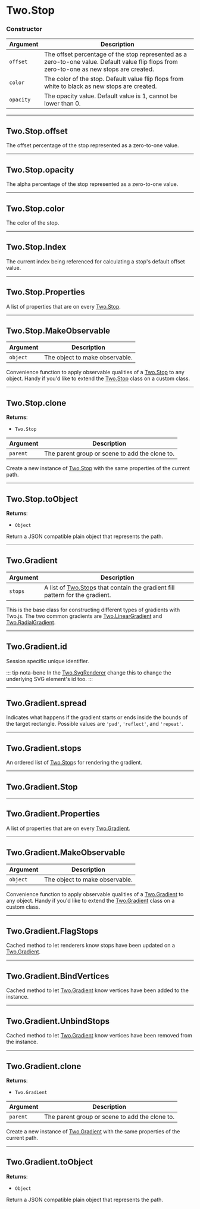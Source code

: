 # Two.Stop






### Constructor


| Argument | Description |
| ---- | ----------- |
| `offset` | The offset percentage of the stop represented as a zero-to-one value. Default value flip flops from zero-to-one as new stops are created. |
| `color` | The color of the stop. Default value flip flops from white to black as new stops are created. |
| `opacity` | The opacity value. Default value is 1, cannot be lower than 0. |



---

<div class="instance">

## Two.Stop.offset






The offset percentage of the stop represented as a zero-to-one value.









</div>



---

<div class="instance">

## Two.Stop.opacity






The alpha percentage of the stop represented as a zero-to-one value.









</div>



---

<div class="instance">

## Two.Stop.color






The color of the stop.









</div>



---

<div class="static">

## Two.Stop.Index






The current index being referenced for calculating a stop's default offset value.









</div>



---

<div class="static">

## Two.Stop.Properties






A list of properties that are on every [Two.Stop](/documentation/stop).









</div>



---

<div class="static">

## Two.Stop.MakeObservable








| Argument | Description |
| ---- | ----------- |
| `object` | The object to make observable. |


Convenience function to apply observable qualities of a [Two.Stop](/documentation/stop) to any object. Handy if you'd like to extend the [Two.Stop](/documentation/stop) class on a custom class.



</div>



---

<div class="instance">

## Two.Stop.clone


__Returns__:



+ `Two.Stop`











| Argument | Description |
| ---- | ----------- |
| `parent` | The parent group or scene to add the clone to. |


Create a new instance of [Two.Stop](/documentation/stop) with the same properties of the current path.



</div>



---

<div class="instance">

## Two.Stop.toObject


__Returns__:



+ `Object`













Return a JSON compatible plain object that represents the path.



</div>



---

<div class="static">

## Two.Gradient








| Argument | Description |
| ---- | ----------- |
| `stops` | A list of [Two.Stop](/documentation/stop)s that contain the gradient fill pattern for the gradient. |


This is the base class for constructing different types of gradients with Two.js. The two common gradients are [Two.LinearGradient](/documentation/lineargradient) and [Two.RadialGradient](/documentation/radialgradient).



</div>



---

<div class="instance">

## Two.Gradient.id






Session specific unique identifier.








::: tip nota-bene
In the [Two.SvgRenderer](/documentation/svgrenderer) change this to change the underlying SVG element's id too.
:::


</div>



---

<div class="instance">

## Two.Gradient.spread






Indicates what happens if the gradient starts or ends inside the bounds of the target rectangle. Possible values are `'pad'`, `'reflect'`, and `'repeat'`.









</div>



---

<div class="instance">

## Two.Gradient.stops






An ordered list of [Two.Stop](/documentation/stop)s for rendering the gradient.









</div>



---

<div class="instance">

## Two.Gradient.Stop














</div>



---

<div class="static">

## Two.Gradient.Properties






A list of properties that are on every [Two.Gradient](/documentation/gradient).









</div>



---

<div class="static">

## Two.Gradient.MakeObservable








| Argument | Description |
| ---- | ----------- |
| `object` | The object to make observable. |


Convenience function to apply observable qualities of a [Two.Gradient](/documentation/gradient) to any object. Handy if you'd like to extend the [Two.Gradient](/documentation/gradient) class on a custom class.



</div>



---

<div class="static">

## Two.Gradient.FlagStops










Cached method to let renderers know stops have been updated on a [Two.Gradient](/documentation/gradient).



</div>



---

<div class="static">

## Two.Gradient.BindVertices










Cached method to let [Two.Gradient](/documentation/gradient) know vertices have been added to the instance.



</div>



---

<div class="static">

## Two.Gradient.UnbindStops










Cached method to let [Two.Gradient](/documentation/gradient) know vertices have been removed from the instance.



</div>



---

<div class="instance">

## Two.Gradient.clone


__Returns__:



+ `Two.Gradient`











| Argument | Description |
| ---- | ----------- |
| `parent` | The parent group or scene to add the clone to. |


Create a new instance of [Two.Gradient](/documentation/gradient) with the same properties of the current path.



</div>



---

<div class="instance">

## Two.Gradient.toObject


__Returns__:



+ `Object`













Return a JSON compatible plain object that represents the path.



</div>


